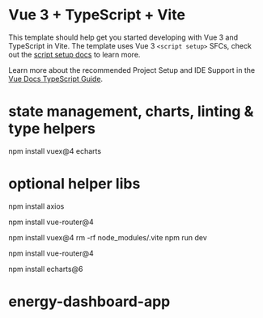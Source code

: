 # Vue 3 + TypeScript + Vite

This template should help get you started developing with Vue 3 and TypeScript in Vite. The template uses Vue 3 `<script setup>` SFCs, check out the [script setup docs](https://v3.vuejs.org/api/sfc-script-setup.html#sfc-script-setup) to learn more.

Learn more about the recommended Project Setup and IDE Support in the [Vue Docs TypeScript Guide](https://vuejs.org/guide/typescript/overview.html#project-setup).

# state management, charts, linting & type helpers
npm install vuex@4 echarts

# optional helper libs
npm install axios

npm install vue-router@4

npm install vuex@4
rm -rf node_modules/.vite
npm run dev

npm install vue-router@4

npm install echarts@6
# energy-dashboard-app
